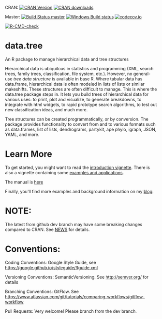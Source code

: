 CRAN: [![CRAN Version](http://www.r-pkg.org/badges/version/data.tree)](https://cran.r-project.org/package=data.tree/) [![CRAN downloads](http://cranlogs.r-pkg.org/badges/data.tree)](https://cran.r-project.org/package=data.tree/)

Master: [![Build Status master](https://travis-ci.org/gluc/data.tree.svg?branch=master)](https://travis-ci.org/gluc/data.tree) [![Windows Build status]( https://ci.appveyor.com/api/projects/status/github/gluc/data.tree?branch=master&svg=true)](https://ci.appveyor.com/project/gluc/data.tree) [![codecov.io](http://codecov.io/github/gluc/data.tree/coverage.svg?branch=master)](http://codecov.io/github/gluc/data.tree?branch=master)

<!-- badges: start -->
[![R-CMD-check](https://github.com/gluc/data.tree/actions/workflows/R-CMD-check.yaml/badge.svg)](https://github.com/gluc/data.tree/actions/workflows/R-CMD-check.yaml)
<!-- badges: end -->


# data.tree
An R package to manage hierarchical data and tree structures

Hierarchical data is ubiquitous in statistics and programming (XML, search trees, family trees, classification, file system, etc.). However, no general-use *tree data structure* is available in base R. 
Where tabular data has data.frame, hierarchical data is often modeled in lists of lists or similar makeshifts. These
structures are often difficult to manage.
This is where the data.tree package steps in. It lets you build trees of hierarchical
data for various uses: to print, plot and visualize, to generate breakdowns, to integrate with html widgets, to rapid prototype search algorithms, to test out new classification ideas, and much more.

Tree structures can be created programmatically, or by conversion. The package provides functionality to convert from and to various formats such as data.frames, list of lists, dendrograms, partykit, ape phylo, igraph, JSON, YAML, and more.

# Learn More

To get started, you might want to read the [introduction vignette](https://CRAN.R-project.org/package=data.tree/vignettes/data.tree.html). There is also a vignette containing some [examples and applications](https://CRAN.R-project.org/package=data.tree/vignettes/applications.html).

The manual is [here](https://CRAN.R-project.org/package=data.tree/data.tree.pdf)

Finally, you'll find more examples and background information on my [blog](http://ipub.com/data-tree).

# NOTE:
The latest from github dev branch may have some breaking changes compared to CRAN. See [NEWS](https://github.com/gluc/data.tree/blob/dev/NEWS) for details.


# Conventions:

Coding Conventions: Google Style Guide, see https://google.github.io/styleguide/Rguide.xml

Versioning Conventions: SemanticVersioning. See http://semver.org/ for details

Branching Conventions: GitFlow. See https://www.atlassian.com/git/tutorials/comparing-workflows/gitflow-workflow

Pull Requests: Very welcome! Please branch from the dev branch.

